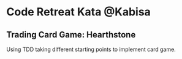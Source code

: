 # Code Retreat Kata @Kabisa
## Trading Card Game: Hearthstone

Using TDD taking different starting points to implement card game.
